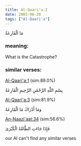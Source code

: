 ```yaml
---
title: Al-Qaari'a:2
date: 2003-06-20
tags: ["Al-Qaari'a"]
---
```

مَا الْقَارِعَةُ
### meaning: 
What is the Catastrophe?
### similar verses: 

[Al-Qaari'a:1](/101/1) (sim:89.0%)

بِسْمِ اللَّهِ الرَّحْمَٰنِ الرَّحِيمِ الْقَارِعَةُ

[Al-Qaari'a:3](/101/3) (sim:81.9%)

وَمَا أَدْرَاكَ مَا الْقَارِعَةُ

[An-Naazi'aat:34](/79/34) (sim:56.6%)

فَإِذَا جَاءَتِ الطَّامَّةُ الْكُبْرَىٰ

our AI can't find any similar verses

